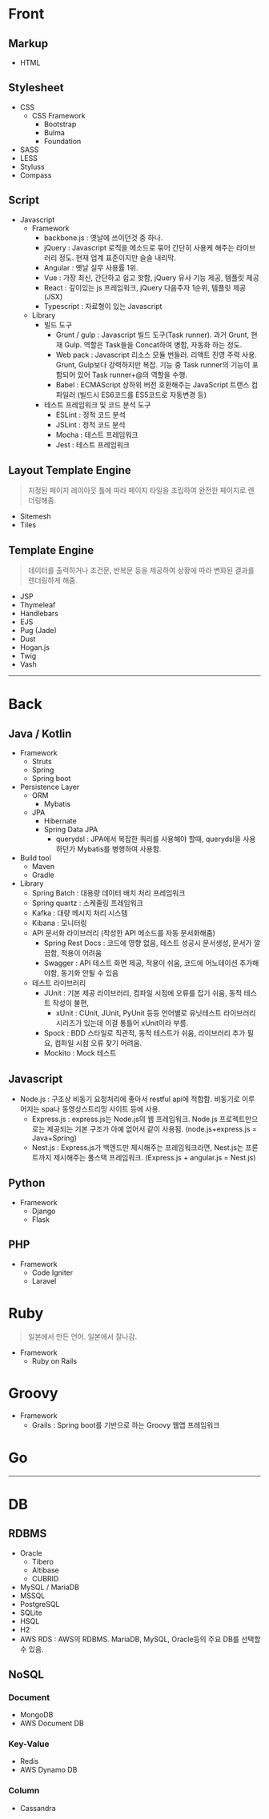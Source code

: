 # Front

## Markup

- HTML

## Stylesheet

- CSS
    - CSS Framework
        - Bootstrap
        - Bulma
        - Foundation
- SASS
- LESS
- Styluss
- Compass

## Script

- Javascript
    - Framework
        - backbone.js : 옛날에 쓰이던것 중 하나.
        - jQuery : Javascript 로직을 메소드로 묶어 간단히 사용케 해주는 라이브러리 정도. 현재 업계 표준이지만 슬슬 내리막.
        - Angular : 옛날 실무 사용률 1위.
        - Vue : 가장 최신, 간단하고 쉽고 핫함, jQuery 유사 기능 제공, 템플릿 제공
        - React : 깊이있는 js 프레임워크, jQuery 다음주자 1순위, 템플릿 제공(JSX)
        - Typescript : 자료형이 있는 Javascript
    - Library
        - 빌드 도구
            - Grunt / gulp : Javascript 빌드 도구(Task runner). 과거 Grunt, 현재 Gulp. 역할은 Task들을 Concat하여 병합, 자동화 하는 정도.
            - Web pack : Javascript 리소스 모듈 번들러. 리액트 진영 주력 사용. Grunt, Gulp보다 강력하지만 복잡. 기능 중 Task runner의 기능이 포함되어 있어 Task runner+@의 역할을 수행.
            - Babel : ECMAScript 상하위 버전 호환해주는 JavaScript 트랜스 컴파일러 (빌드시 ES6코드를 ES5코드로 자동변경 등)
        - 테스트 프레임워크 및 코드 분석 도구
            - ESLint : 정적 코드 분석
            - JSLint : 정적 코드 분석
            - Mocha : 테스트 프레임워크
            - Jest : 테스트 프레임워크

## Layout Template Engine

> 지정된 페이지 레이아웃 틀에 따라 페이지 타일을 조립하여 완전한 페이지로 렌더링해줌.

- Sitemesh
- Tiles

## Template Engine

> 데이터를 출력하거나 조건문, 반복문 등을 제공하여 상황에 따라 변화된 결과를 렌더링하게 해줌.

- JSP
- Thymeleaf
- Handlebars
- EJS
- Pug (Jade)
- Dust
- Hogan.js
- Twig
- Vash

---

# Back

## Java / Kotlin

- Framework
    - Struts
    - Spring
    - Spring boot
- Persistence Layer
    - ORM
        - Mybatis
    - JPA
        - Hibernate
        - Spring Data JPA
            - querydsl : JPA에서 복잡한 쿼리를 사용해야 할때, querydsl을 사용하던가 Mybatis를 병행하여 사용함.
- Build tool
    - Maven
    - Gradle
- Library
    - Spring Batch : 대용량 데이터 배치 처리 프레임워크
    - Spring quartz : 스케줄링 프레임워크
    - Kafka : 대량 메시지 처리 시스템
    - Kibana : 모니터링
    - API 문서화 라이브러리 (작성한 API 메소드를 자동 문서화해줌)
        - Spring Rest Docs : 코드에 영향 없음, 테스트 성공시 문서생성, 문서가 깔끔함, 적용이 어려움
        - Swagger : API 테스트 화면 제공, 적용이 쉬움, 코드에 어노테이션 추가해야함, 동기화 안될 수 있음
    - 테스트 라이브러리
        - JUnit : 기본 제공 라이브러리, 컴파일 시점에 오류를 잡기 쉬움, 동적 테스트 작성이 불편,
            - xUnit : CUnit, JUnit, PyUnit 등등 언어별로 유닛테스트 라이브러리 시리즈가 있는데 이걸 통틀어 xUnit이라 부름.
        - Spock : BDD 스타일로 직관적, 동적 테스트가 쉬움, 라이브러리 추가 필요, 컴파일 시점 오류 찾기 어려움.
        - Mockito : Mock 테스트

## Javascript

- Node.js : 구조상 비동기 요청처리에 좋아서 restful api에 적합함. 비동기로 이루어지는 spa나 동영상스트리밍 사이트 등에 사용.
    - Express.js : express.js는 Node.js의 웹 프레임워크. Node.js 프로젝트만으로는 제공되는 기본 구조가 아예 없어서 같이 사용됨. (node.js+express.js = Java+Spring)
    - Nest.js : Express.js가 백엔드만 제시해주는 프레임워크라면, Nest.js는 프론트까지 제시해주는 풀스택 프레임워크. (Express.js + angular.js = Nest.js)

## Python

- Framework
    - Django
    - Flask

## PHP

- Framework
    - Code Igniter
    - Laravel

# Ruby

> 일본에서 만든 언어. 일본에서 잘나감.

- Framework
    - Ruby on Rails

# Groovy

- Framework
    - Grails : Spring boot를 기반으로 하는 Groovy 웹앱 프레임워크

# Go

---

# DB

## RDBMS

- Oracle
    - Tibero
    - Altibase
    - CUBRID
- MySQL / MariaDB
- MSSQL
- PostgreSQL
- SQLite
- HSQL
- H2
- AWS RDS : AWS의 RDBMS. MariaDB, MySQL, Oracle등의 주요 DB를 선택할 수 있음.

## NoSQL

### Document

- MongoDB
- AWS Document DB

### Key-Value

- Redis
- AWS Dynamo DB

### Column

- Cassandra